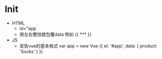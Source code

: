 # Init

- HTML
    - id="app
    - 用左右雙括號包覆data 例如 {{ *** }}		
- JS
	- 宣告vue的基本格式
		var app = new Vue ({
			el: '#app',
			data: {
				product: 'Socks'
			}
		})	